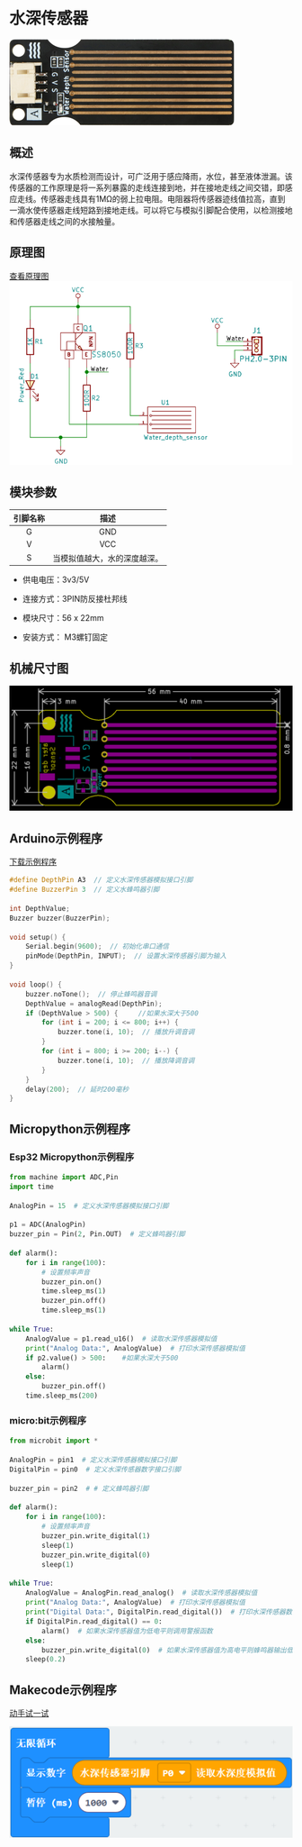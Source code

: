 # 水深传感器

![实物图](picture/water_depth_sensor.png)

## 概述

水深传感器专为水质检测而设计，可广泛用于感应降雨，水位，甚至液体泄漏。该传感器的工作原理是将一系列暴露的走线连接到地，并在接地走线之间交错，即感应走线。传感器走线具有1MΩ的弱上拉电阻。电阻器将传感器迹线值拉高，直到一滴水使传感器走线短路到接地走线。可以将它与模拟引脚配合使用，以检测接地和传感器走线之间的水接触量。

## 原理图

[查看原理图](zh-cn\ph2.0_sensors\sensors\water_depth_sensor\water_depth_sensor_schematic.pdf ':ignore') 
![原理图](picture/water_depth_sensor_schematic.png)

## 模块参数

| 引脚名称| 描述 |
|:--: |:--:|
| G | GND |
| V | VCC |
| S | 当模拟值越大，水的深度越深。 |

- 供电电压：3v3/5V

- 连接方式：3PIN防反接杜邦线

- 模块尺寸：56 x 22mm

- 安装方式： M3螺钉固定 


## 机械尺寸图

![机械尺寸图](picture/water_depth_sensor_assembly.png)

## Arduino示例程序

[下载示例程序](zh-cn\ph2.0_sensors\sensors\water_depth_sensor\water_depth_sensor.zip ':ignore')

```c++
#define DepthPin A3  // 定义水深传感器模拟接口引脚
#define BuzzerPin 3  // 定义水蜂鸣器引脚

int DepthValue;
Buzzer buzzer(BuzzerPin);

void setup() {
    Serial.begin(9600);  // 初始化串口通信
    pinMode(DepthPin, INPUT);  // 设置水深传感器引脚为输入
}

void loop() {
    buzzer.noTone();  // 停止蜂鸣器音调
    DepthValue = analogRead(DepthPin);
    if (DepthValue > 500) {		//如果水深大于500
        for (int i = 200; i <= 800; i++) {
            buzzer.tone(i, 10);  // 播放升调音调
        }
        for (int i = 800; i >= 200; i--) {
            buzzer.tone(i, 10);  // 播放降调音调
        }
    } 
    delay(200);  // 延时200毫秒
}
```

## Micropython示例程序

### Esp32 Micropython示例程序

```python
from machine import ADC,Pin
import time

AnalogPin = 15  # 定义水深传感器模拟接口引脚

p1 = ADC(AnalogPin)
buzzer_pin = Pin(2, Pin.OUT)  # 定义蜂鸣器引脚

def alarm():
    for i in range(100):
        # 设置频率声音
        buzzer_pin.on()
        time.sleep_ms(1)
        buzzer_pin.off()
        time.sleep_ms(1)
        
while True:
    AnalogValue = p1.read_u16()  # 读取水深传感器模拟值
    print("Analog Data:", AnalogValue)  # 打印水深传感器模拟值
    if p2.value() > 500:	#如果水深大于500
        alarm()
    else:
        buzzer_pin.off()
    time.sleep_ms(200)


```

### micro:bit示例程序

```python
from microbit import *

AnalogPin = pin1  # 定义水深传感器模拟接口引脚
DigitalPin = pin0  # 定义水深传感器数字接口引脚

buzzer_pin = pin2  # # 定义蜂鸣器引脚

def alarm():
    for i in range(100):
        # 设置频率声音
        buzzer_pin.write_digital(1)
        sleep(1)
        buzzer_pin.write_digital(0)
        sleep(1)

while True:
    AnalogValue = AnalogPin.read_analog()  # 读取水深传感器模拟值
    print("Analog Data:", AnalogValue)  # 打印水深传感器模拟值
    print("Digital Data:", DigitalPin.read_digital())  # 打印水深传感器数字值
    if DigitalPin.read_digital() == 0:
        alarm()  # 如果水深传感器值为低电平则调用警报函数
    else:
        buzzer_pin.write_digital(0)  # 如果水深传感器值为高电平则蜂鸣器输出低电平
    sleep(0.2)
```

## Makecode示例程序

<a href="https://makecode.microbit.org/_i1ALFJiz18yE" target="_blank">动手试一试</a>

![](picture/01.jpg)